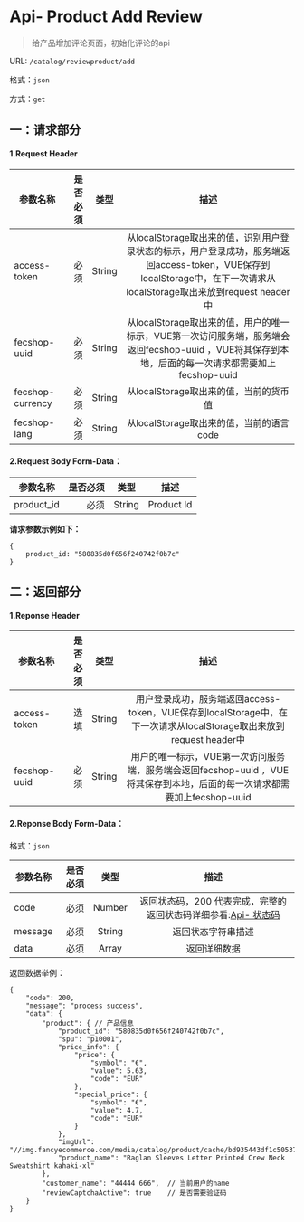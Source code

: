Api- Product Add Review
================

> 给产品增加评论页面，初始化评论的api

URL: `/catalog/reviewproduct/add`

格式：`json`

方式：`get`


一：请求部分
---------

#### 1.Request Header


| 参数名称          | 是否必须    |  类型        |  描述     |
| ------------------| -----:      | :----:       |:----:     |
| access-token      | 必须        |   String     | 从localStorage取出来的值，识别用户登录状态的标示，用户登录成功，服务端返回access-token，VUE保存到localStorage中，在下一次请求从localStorage取出来放到request header中   |
| fecshop-uuid      | 必须        |   String     | 从localStorage取出来的值，用户的唯一标示，VUE第一次访问服务端，服务端会返回fecshop-uuid ，VUE将其保存到本地，后面的每一次请求都需要加上fecshop-uuid    |
| fecshop-currency  | 必须        |   String     | 从localStorage取出来的值，当前的货币值  |
| fecshop-lang      | 必须        |   String     | 从localStorage取出来的值，当前的语言code  |


#### 2.Request Body Form-Data：


| 参数名称        | 是否必须    |  类型       |  描述     |
| ----------------| -----:      | :----:      |:----:     |
| product_id      | 必须        |   String     | Product Id    |


**请求参数示例如下：**

```
{
    product_id: "580835d0f656f240742f0b7c"
}
```

二：返回部分
----------

#### 1.Reponse Header

| 参数名称          | 是否必须    |  类型        |  描述     |
| ------------------| -----:      | :----:       |:----:     |
| access-token      | 选填        |   String     | 用户登录成功，服务端返回access-token，VUE保存到localStorage中，在下一次请求从localStorage取出来放到request header中   |
| fecshop-uuid      | 必须        |   String     | 用户的唯一标示，VUE第一次访问服务端，服务端会返回fecshop-uuid ，VUE将其保存到本地，后面的每一次请求都需要加上fecshop-uuid    |

#### 2.Reponse Body Form-Data：

格式：`json`

| 参数名称        | 是否必须    |  类型       |  描述        |
| ----------------| -----:      | :----:      |:----:        | 
| code            | 必须        |   Number    | 返回状态码，200 代表完成，完整的返回状态码详细参看:[Api- 状态码](fecshop-server-return-code.md) |
| message         | 必须        |   String    | 返回状态字符串描述  |
| data            | 必须        |   Array     | 返回详细数据        |

返回数据举例：

```
{
    "code": 200,
    "message": "process success",
    "data": {
        "product": { // 产品信息
            "product_id": "580835d0f656f240742f0b7c",
            "spu": "p10001",
            "price_info": {
                "price": {
                    "symbol": "€",
                    "value": 5.63,
                    "code": "EUR"
                },
                "special_price": {
                    "symbol": "€",
                    "value": 4.7,
                    "code": "EUR"
                }
            },
            "imgUrl": "//img.fancyecommerce.com/media/catalog/product/cache/bd935443df1c50537d4edaab4af5d446/150/150/2/01/20160905101021_28071.jpg",
            "product_name": "Raglan Sleeves Letter Printed Crew Neck Sweatshirt kahaki-xl"
        },
        "customer_name": "44444 666",  // 当前用户的name
        "reviewCaptchaActive": true    // 是否需要验证码
    }
}
```